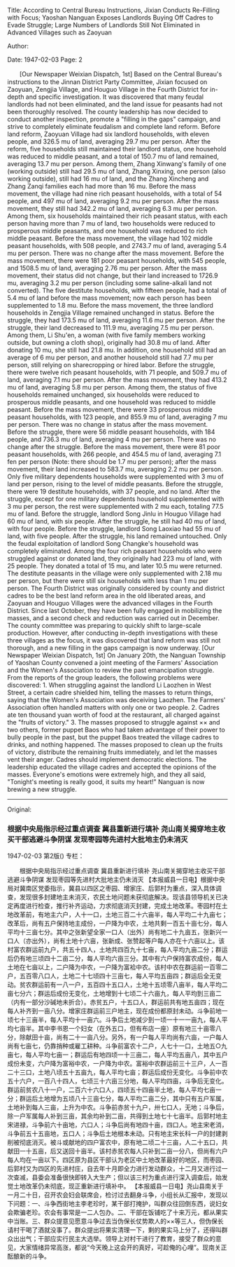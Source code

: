 Title: According to Central Bureau Instructions, Jixian Conducts Re-Filling with Focus; Yaoshan Nanguan Exposes Landlords Buying Off Cadres to Evade Struggle; Large Numbers of Landlords Still Not Eliminated in Advanced Villages such as Zaoyuan

Author:

Date: 1947-02-03
Page: 2

　　[Our Newspaper Weixian Dispatch, 1st] Based on the Central Bureau's instructions to the Jinnan District Party Committee, Jixian focused on Zaoyuan, Zengjia Village, and Houguo Village in the Fourth District for in-depth and specific investigation. It was discovered that many feudal landlords had not been eliminated, and the land issue for peasants had not been thoroughly resolved. The county leadership has now decided to conduct another inspection, promote a "filling in the gaps" campaign, and strive to completely eliminate feudalism and complete land reform. Before land reform, Zaoyuan Village had six landlord households, with eleven people, and 326.5 mu of land, averaging 29.7 mu per person. After the reform, five households still maintained their landlord status, one household was reduced to middle peasant, and a total of 150.7 mu of land remained, averaging 13.7 mu per person. Among them, Zhang Xinwang's family of one (working outside) still had 29.5 mu of land, Zhang Xinxing, one person (also working outside), still had 16 mu of land, and the Zhang Xincheng and Zhang Zanqi families each had more than 16 mu. Before the mass movement, the village had nine rich peasant households, with a total of 54 people, and 497 mu of land, averaging 9.2 mu per person. After the mass movement, they still had 342.2 mu of land, averaging 6.3 mu per person. Among them, six households maintained their rich peasant status, with each person having more than 7 mu of land, two households were reduced to prosperous middle peasants, and one household was reduced to rich middle peasant. Before the mass movement, the village had 102 middle peasant households, with 508 people, and 2743.7 mu of land, averaging 5.4 mu per person. There was no change after the mass movement. Before the mass movement, there were 181 poor peasant households, with 545 people, and 1508.5 mu of land, averaging 2.76 mu per person. After the mass movement, their status did not change, but their land increased to 1726.9 mu, averaging 3.2 mu per person (including some saline-alkali land not converted). The five destitute households, with fifteen people, had a total of 5.4 mu of land before the mass movement; now each person has been supplemented to 1.8 mu. Before the mass movement, the three landlord households in Zengjia Village remained unchanged in status. Before the struggle, they had 173.5 mu of land, averaging 11.6 mu per person. After the struggle, their land decreased to 111.9 mu, averaging 7.5 mu per person. Among them, Li Shu'en, a woman (with five family members working outside, but owning a cloth shop), originally had 30.8 mu of land. After donating 10 mu, she still had 21.8 mu. In addition, one household still had an average of 6 mu per person, and another household still had 7.7 mu per person, still relying on sharecropping or hired labor. Before the struggle, there were twelve rich peasant households, with 71 people, and 509.7 mu of land, averaging 7.1 mu per person. After the mass movement, they had 413.2 mu of land, averaging 5.8 mu per person. Among them, the status of five households remained unchanged, six households were reduced to prosperous middle peasants, and one household was reduced to middle peasant. Before the mass movement, there were 33 prosperous middle peasant households, with 123 people, and 855.9 mu of land, averaging 7 mu per person. There was no change in status after the mass movement. Before the struggle, there were 56 middle peasant households, with 184 people, and 736.3 mu of land, averaging 4 mu per person. There was no change after the struggle. Before the mass movement, there were 81 poor peasant households, with 266 people, and 454.5 mu of land, averaging 7.1 fen per person (Note: there should be 1.7 mu per person); after the mass movement, their land increased to 583.7 mu, averaging 2.2 mu per person. Only five military dependents households were supplemented with 3 mu of land per person, rising to the level of middle peasants. Before the struggle, there were 19 destitute households, with 37 people, and no land. After the struggle, except for one military dependents household supplemented with 3 mu per person, the rest were supplemented with 2 mu each, totaling 77.5 mu of land. Before the struggle, landlord Song Jinlu in Houguo Village had 60 mu of land, with six people. After the struggle, he still had 40 mu of land, with four people. Before the struggle, landlord Song Laoxiao had 55 mu of land, with five people. After the struggle, his land remained untouched. Only the feudal exploitation of landlord Song Changke's household was completely eliminated. Among the four rich peasant households who were struggled against or donated land, they originally had 223 mu of land, with 25 people. They donated a total of 15 mu, and later 10.5 mu were returned. The destitute peasants in the village were only supplemented with 2.18 mu per person, but there were still six households with less than 1 mu per person. The Fourth District was originally considered by county and district cadres to be the best land reform area in the old liberated areas, and Zaoyuan and Houguo Villages were the advanced villages in the Fourth District. Since last October, they have been fully engaged in mobilizing the masses, and a second check and reduction was carried out in December. The county committee was preparing to quickly shift to large-scale production. However, after conducting in-depth investigations with these three villages as the focus, it was discovered that land reform was still not thorough, and a new filling in the gaps campaign is now underway.
    [Our Newspaper Weixian Dispatch, 1st] On January 20th, the Nanguan Township of Yaoshan County convened a joint meeting of the Farmers' Association and the Women's Association to review the past emancipation struggle. From the reports of the group leaders, the following problems were discovered: 1. When struggling against the landlord Li Laozhen in West Street, a certain cadre shielded him, telling the masses to return things, saying that the Women's Association was deceiving Laozhen. The Farmers' Association often handled matters with only one or two people. 2. Cadres ate ten thousand yuan worth of food at the restaurant, all charged against the "fruits of victory." 3. The masses proposed to struggle against ×× and two others, former puppet Baos who had taken advantage of their power to bully people in the past, but the puppet Baos treated the village cadres to drinks, and nothing happened. The masses proposed to clean up the fruits of victory, distribute the remaining fruits immediately, and let the masses vent their anger. Cadres should implement democratic elections. The leadership educated the village cadres and accepted the opinions of the masses. Everyone's emotions were extremely high, and they all said, "Tonight's meeting is really good, it suits my heart!" Nanguan is now brewing a new struggle.



<hr /> 

Original: 


### 根据中央局指示经过重点调查  冀县重新进行填补  尧山南关揭穿地主收买干部逃避斗争阴谋  发现枣园等先进村大批地主仍未消灭

1947-02-03
第2版()
专栏：

　　根据中央局指示经过重点调查
    冀县重新进行填补
    尧山南关揭穿地主收买干部逃避斗争阴谋
    发现枣园等先进村大批地主仍未消灭
    【本报威县一日电】根据中央局对冀南区党委指示，冀县以四区之枣园、增家庄、后郭村为重点，深入具体调查，发现很多封建地主未消灭，农民土地问题未获彻底解决。现该县领导机关已决定再度进行检查，推行补齐运动，力求彻底消灭封建，完成土地改革。枣园村在土地改革前，有地主六户，人十一口，土地三百二十六亩半，每人平均二十九亩七；改革后，尚有五户保持地主成份，一户降为中农，土地共剩一百五十亩七分，每人平均十三亩七分。其中之张新望全家一口人（出外）尚有地二十九亩五，张新兴一口人（亦出外），尚有土地十六亩，张新成、张赞起等户每人亦在十六亩以上。该村富农群运前九户，共五十四人，土地共四百九十七亩，每人平均九亩二分；群运后仍有地三顷四十二亩二分，每人平均六亩三分。其中有六户保持富农成份，每人土地在七亩以上，二户降为中农，一户降为富袷中农。该村中农在群运前一百零二户，五百零八口人，土地二十七顷四十三亩七，每人平均五亩四；群运后全无变动。贫农群运前有一八一户，五百四十五口人，土地十五顷零八亩半，每人平均二亩七分六；群运后成份无变化，土地增到十七顷二十六亩九，每人平均到三亩二（内有一部分沙碱地未折合）。赤贫五户，十五口人，群运前共有地五亩四；现在每人补齐到一亩八分。增家庄群运前三户地主，现在成份都原封未动。斗争前地一顷七十三亩半，每人平均十一亩六。斗争后土地减少到一顷一十一一亩九，每人平均七亩半。其中李书恩一个妇女（在外五口，但有布店一座）原有地三十亩零八分，除献田十亩，尚有二十一亩八分。另外，有一户每人平均尚有六亩，一户每人尚有七亩七，仍靠捎种或雇工耕种。斗争前富农十二户，人七十一口，土地五○九亩七，每人平均七亩一；群运后有地四顷一十三亩二，每人平均五亩八，其中五户成份未变，六户降为富裕中农，一户降为中农。富裕中农群运前三十三户，人一百二十三口，土地八顷五十五亩九，每人平均七亩；群运后成份无变化。斗争前中农五十六户，一百八十四人，七顷三十六亩三分地，每人平均四亩，斗争后无变化。群运前贫农八十一户，二百六十六口人，四顷五十四亩半土地，每人平均七亩一分；群运后土地增为五顷八十三亩七分，每人平均二亩二分，其中只有五户军属，土地补到每人三亩，上升为中农。斗争前赤贫十九户，卅七口人，无地；斗争后，除一户军属每人补到三亩，其余均补到二亩，共得到土地七十七亩半。后郭村地主宋进禄，斗争前六十亩地，六口人；斗争后尚有地四十亩，四口人。地主宋老消，斗争前五十五亩地，五口人；斗争后土地根本未动。只有地主宋长科一户的封建剥削被彻底消灭。被斗或献地的四户富农中，原有地二顷二十三亩，人二十五口，共献田一十五亩，后又送回十亩半。该村赤贫农每人只补到二亩一分八，但尚有六户每人均在一亩以下。四区原为县区干部认为老区中土地改革最好的地区，而枣园、后郭村又为四区的先进村庄，自去年十月即全力进行发动群众，十二月又进行过一次查减，县委会准备很快即转入大生产；但以该三村为重点进行深入调查后，始发觉土地改革仍未彻底，现正重新进行填补中。
    【本报威县一日电】尧山县南关于一月二十日，召开农会妇会联席会，检讨过去翻身斗争，小组长从汇报中，发现以下问题：一、斗争西街地主李老珍时，某干部打掩护，叫群众往回倒东西，说妇女会欺骗老珍。农会有事常是一二人包办。二、干部在饭铺吃了十来万元，都从果实中当账。三、群众提意见愿意斗争过去当伪保长仗势欺人的××等三人，但伪保长请村干喝了酒就没事了。群众提出将果实清理一下，剩的果实马上分了，还得叫群众出出气；干部应实行民主大选举。领导上对村干进行了教育，接受了群众的意见，大家情绪异常高涨，都说“今天晚上这会开的真好，可趁俺的心哩”。现南关正酝酿新的斗争。
